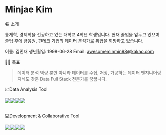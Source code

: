 # Minjae Kim

😀 소개

통계학, 경제학을 전공하고 있는 대학교 4학년 학생입니다. 현재 졸업을 앞두고 있으며 졸업 후에 금융권, 핀테크 기업의 데이터 분석가로 취업을 희망하고 있습니다.

이름: 김민재
생년월일: 1998-06-28
Email: awesomeminmin98@kakao.com

🏃‍♂️ 목표 

> 데이터 분석 역량 뿐만 아니라 데이터를 수집, 저장, 가공하는 데이터 엔지니어링 지식도 갖춘 Data Full Stack 전문가를 꿈꿉니다. 

<div><p>📈Data Analysis Tool </p> <img src="https://img.shields.io/badge/python-3776AB?style=for-the-badge&logo=python&logoColor=white"><img src="https://img.shields.io/badge/mysql-4479A1?style=for-the-badge&logo=mysql&logoColor=white"><img src="https://img.shields.io/badge/R-276DC3?style=for-the-badge&logo=R&logoColor=white"><img src="https://img.shields.io/badge/Tableau-E97627?style=for-the-badge&logo=Tableau&logoColor=white"></div>
<br>

 <div><p>💻Development & Collaborative Tool</p><img src="https://img.shields.io/badge/github-181717?style=for-the-badge&logo=github&logoColor=white"><img src="https://img.shields.io/badge/git-F05032?style=for-the-badge&logo=git&logoColor=white"><img src="https://img.shields.io/badge/slack-4A154B?style=for-the-badge&logo=slack&logoColor=white"><img src="https://img.shields.io/badge/notion-000000?style=for-the-badge&logo=notion&logoColor=white"></div>
<br> 
   
  
